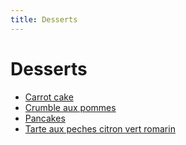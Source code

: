 ```yaml
---
title: Desserts
---
```


# Desserts

* [Carrot cake](recettes/desserts/carrot-cake)
* [Crumble aux pommes](recettes/desserts/crumble-aux-pommes)
* [Pancakes](recettes/desserts/pancakes)
* [Tarte aux peches citron vert romarin](recettes/desserts/tarte-aux-peches-citron-vert-romarin)
